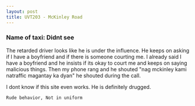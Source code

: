 ```yaml
---
layout: post
title: UVT203 - McKinley Road
---
```


### Name of taxi: Didnt see

The retarded driver looks like he is under the influence. He keeps on asking if I have a boyfriend and if there is someone courting me. I already said I have a boyfriend and he insists if its okay to court me and keeps on saying malicious things. Then my phone rang and he shouted "nag mckinley kami natraffic magantay ka dyan" he shouted during the call. 

I dont know if this site even works. He is definitely drugged.

```Rude behavior, Not in uniform```
